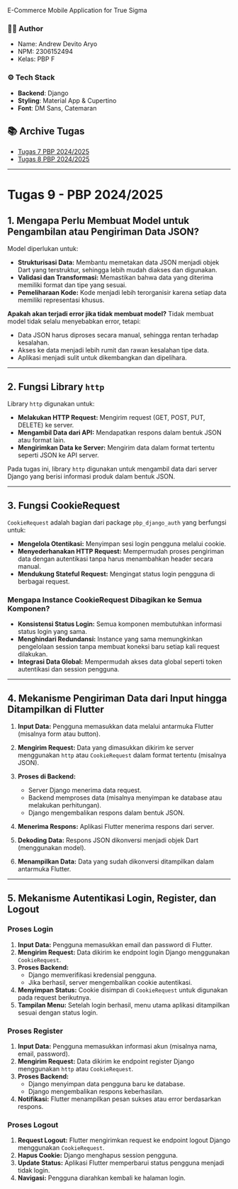 E-Commerce Mobile Application for True Sigma

### 🧑‍🦰 Author
- Name: Andrew Devito Aryo
- NPM: 2306152494
- Kelas: PBP F

### ⚙️ Tech Stack
- **Backend**: Django
- **Styling**: Material App & Cupertino
- **Font**: DM Sans, Catemaran

## 📚 Archive Tugas 
- [Tugas 7 PBP 2024/2025](https://github.com/Andrew4Coding/skibishop-pbp-mobile/wiki/Tugas-7-PBP-2024-2025)
- [Tugas 8 PBP 2024/2025](https://github.com/Andrew4Coding/skibishop-pbp-mobile/wiki/Tugas-8-PBP-2024-2025)

---
# Tugas 9 - PBP 2024/2025
## 1. Mengapa Perlu Membuat Model untuk Pengambilan atau Pengiriman Data JSON?
Model diperlukan untuk:
- **Strukturisasi Data:** Membantu memetakan data JSON menjadi objek Dart yang terstruktur, sehingga lebih mudah diakses dan digunakan.
- **Validasi dan Transformasi:** Memastikan bahwa data yang diterima memiliki format dan tipe yang sesuai.
- **Pemeliharaan Kode:** Kode menjadi lebih terorganisir karena setiap data memiliki representasi khusus.

**Apakah akan terjadi error jika tidak membuat model?**
Tidak membuat model tidak selalu menyebabkan error, tetapi:
- Data JSON harus diproses secara manual, sehingga rentan terhadap kesalahan.
- Akses ke data menjadi lebih rumit dan rawan kesalahan tipe data.
- Aplikasi menjadi sulit untuk dikembangkan dan dipelihara.

---

## 2. Fungsi Library `http`
Library `http` digunakan untuk:
- **Melakukan HTTP Request:** Mengirim request (GET, POST, PUT, DELETE) ke server.
- **Mengambil Data dari API:** Mendapatkan respons dalam bentuk JSON atau format lain.
- **Mengirimkan Data ke Server:** Mengirim data dalam format tertentu seperti JSON ke API server.

Pada tugas ini, library `http` digunakan untuk mengambil data dari server Django yang berisi informasi produk dalam bentuk JSON.

---

## 3. Fungsi CookieRequest
`CookieRequest` adalah bagian dari package `pbp_django_auth` yang berfungsi untuk:
- **Mengelola Otentikasi:** Menyimpan sesi login pengguna melalui cookie.
- **Menyederhanakan HTTP Request:** Mempermudah proses pengiriman data dengan autentikasi tanpa harus menambahkan header secara manual.
- **Mendukung Stateful Request:** Mengingat status login pengguna di berbagai request.

### Mengapa Instance CookieRequest Dibagikan ke Semua Komponen?
- **Konsistensi Status Login:** Semua komponen membutuhkan informasi status login yang sama.
- **Menghindari Redundansi:** Instance yang sama memungkinkan pengelolaan session tanpa membuat koneksi baru setiap kali request dilakukan.
- **Integrasi Data Global:** Mempermudah akses data global seperti token autentikasi dan session pengguna.

---

## 4. Mekanisme Pengiriman Data dari Input hingga Ditampilkan di Flutter
1. **Input Data:**
   Pengguna memasukkan data melalui antarmuka Flutter (misalnya form atau button).

2. **Mengirim Request:**
   Data yang dimasukkan dikirim ke server menggunakan `http` atau `CookieRequest` dalam format tertentu (misalnya JSON).

3. **Proses di Backend:**
   - Server Django menerima data request.
   - Backend memproses data (misalnya menyimpan ke database atau melakukan perhitungan).
   - Django mengembalikan respons dalam bentuk JSON.

4. **Menerima Respons:**
   Aplikasi Flutter menerima respons dari server.

5. **Dekoding Data:**
   Respons JSON dikonversi menjadi objek Dart (menggunakan model).

6. **Menampilkan Data:**
   Data yang sudah dikonversi ditampilkan dalam antarmuka Flutter.

---

## 5. Mekanisme Autentikasi Login, Register, dan Logout
### **Proses Login**
1. **Input Data:**
   Pengguna memasukkan email dan password di Flutter.
2. **Mengirim Request:**
   Data dikirim ke endpoint login Django menggunakan `CookieRequest`.
3. **Proses Backend:**
   - Django memverifikasi kredensial pengguna.
   - Jika berhasil, server mengembalikan cookie autentikasi.
4. **Menyimpan Status:**
   Cookie disimpan di `CookieRequest` untuk digunakan pada request berikutnya.
5. **Tampilan Menu:**
   Setelah login berhasil, menu utama aplikasi ditampilkan sesuai dengan status login.

### **Proses Register**
1. **Input Data:**
   Pengguna memasukkan informasi akun (misalnya nama, email, password).
2. **Mengirim Request:**
   Data dikirim ke endpoint register Django menggunakan `http` atau `CookieRequest`.
3. **Proses Backend:**
   - Django menyimpan data pengguna baru ke database.
   - Django mengembalikan respons keberhasilan.
4. **Notifikasi:**
   Flutter menampilkan pesan sukses atau error berdasarkan respons.

### **Proses Logout**
1. **Request Logout:**
   Flutter mengirimkan request ke endpoint logout Django menggunakan `CookieRequest`.
2. **Hapus Cookie:**
   Django menghapus session pengguna.
3. **Update Status:**
   Aplikasi Flutter memperbarui status pengguna menjadi tidak login.
4. **Navigasi:**
   Pengguna diarahkan kembali ke halaman login.

